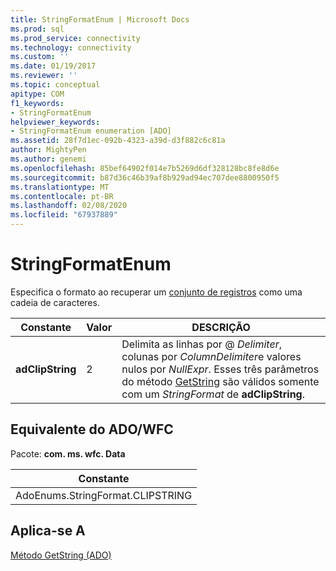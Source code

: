 ```yaml
---
title: StringFormatEnum | Microsoft Docs
ms.prod: sql
ms.prod_service: connectivity
ms.technology: connectivity
ms.custom: ''
ms.date: 01/19/2017
ms.reviewer: ''
ms.topic: conceptual
apitype: COM
f1_keywords:
- StringFormatEnum
helpviewer_keywords:
- StringFormatEnum enumeration [ADO]
ms.assetid: 28f7d1ec-092b-4323-a39d-d3f882c6c81a
author: MightyPen
ms.author: genemi
ms.openlocfilehash: 85bef64902f014e7b5269d6df328128bc8fe8d6e
ms.sourcegitcommit: b87d36c46b39af8b929ad94ec707dee8800950f5
ms.translationtype: MT
ms.contentlocale: pt-BR
ms.lasthandoff: 02/08/2020
ms.locfileid: "67937889"
---
```

# <a name="stringformatenum"></a>StringFormatEnum
Especifica o formato ao recuperar um [conjunto de registros](../../../ado/reference/ado-api/recordset-object-ado.md) como uma cadeia de caracteres.  
  
|Constante|Valor|DESCRIÇÃO|  
|--------------|-----------|-----------------|  
|**adClipString**|2|Delimita as linhas por @ *Delimiter*, colunas por *ColumnDelimiter*e valores nulos por *NullExpr*. Esses três parâmetros do método [GetString](../../../ado/reference/ado-api/getstring-method-ado.md) são válidos somente com um *StringFormat* de **adClipString**.|  
  
## <a name="adowfc-equivalent"></a>Equivalente do ADO/WFC  
 Pacote: **com. ms. wfc. Data**  
  
|Constante|  
|--------------|  
|AdoEnums.StringFormat.CLIPSTRING|  
  
## <a name="applies-to"></a>Aplica-se A  
 [Método GetString (ADO)](../../../ado/reference/ado-api/getstring-method-ado.md)
